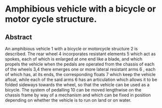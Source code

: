 # Amphibious vehicle with a bicycle or motor cycle structure.

## Abstract
An amphibious vehicle 1 with a bicycle or motorcycle structure 2 is described. The rear wheel 4 incorporates resistant elements 5 which act as spokes, each of which is enlarged at one end like a blade, and which propels the vehicle when the pedals are operated from the chassis of each of the wheels 3,4 there emerges one or more lateral resistant arms 6 , each of which has, at its ends, the corresponding floats 7 which keep the vehicle afloat, while each of the said arms 6 has an articulation which allows it to be folded sideways towards the wheel, so that the vehicle can be used as a bicycle. The system of pedalling 10 can be moved lengthwise on the chassis frame by way of a mechanism and which can be fixed in position depending on whether the vehicle is to run on land or on water.